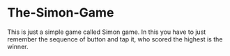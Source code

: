 # The-Simon-Game
This is just a simple game called Simon game. In this you have to just remember the sequence of button and tap it, who scored the highest is the winner.
